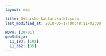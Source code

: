 ```yaml
---
layout: map

title: Ovčarsko-kablarska klisura
last_modified_at: 2018-05-17T00:48:11+02:00

WDPA: [20701]
geoSrbija:
  L1_183: [102]
  L1_362: [35]
---
```

